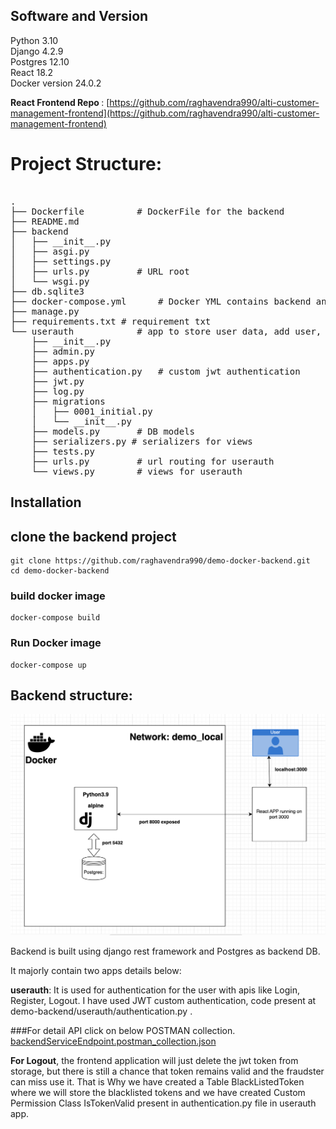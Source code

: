 
## Software and Version
Python 3.10<br />
Django 4.2.9<br />
Postgres 12.10<br />
React 18.2 <br />
Docker version 24.0.2


<b>React Frontend Repo </b>: [https://github.com/raghavendra990/alti-customer-management-frontend](https://github.com/raghavendra990/alti-customer-management-frontend)

# Project Structure:
<pre> 
.
├── Dockerfile 			# DockerFile for the backend
├── README.md
├── backend
│   ├── __init__.py
│   ├── asgi.py
│   ├── settings.py
│   ├── urls.py  		# URL root
│   └── wsgi.py
├── db.sqlite3
├── docker-compose.yml  	# Docker YML contains backend and postgres conf
├── manage.py
├── requirements.txt # requirement txt
└── userauth    		# app to store user data, add user, login, Logout
    ├── __init__.py
    ├── admin.py
    ├── apps.py
    ├── authentication.py  	# custom jwt authentication
    ├── jwt.py
    ├── log.py
    ├── migrations
    │   ├── 0001_initial.py
    │   └── __init__.py
    ├── models.py 		# DB models
    ├── serializers.py # serializers for views 
    ├── tests.py
    ├── urls.py 		# url routing for userauth
    └── views.py  		# views for userauth
</pre>

## Installation
## clone the backend project
	git clone https://github.com/raghavendra990/demo-docker-backend.git
	cd demo-docker-backend
 	
 ### build docker image
	docker-compose build
 ### Run Docker image
 	docker-compose up

## Backend structure: 
![Architecture](/architecture.png)

Backend is built using django rest framework and Postgres as backend DB. 

It majorly contain two apps details below:
	
<b>userauth</b>: It is used for authentication for the user with apis like Login, Register, Logout. I have used JWT custom authentication, code present at demo-backend/userauth/authentication.py .

###For detail API click on below POSTMAN collection.
[backendServiceEndpoint.postman_collection.json](/backendServiceEndpoint.postman_collection.json)

<b>For Logout</b>, the frontend application will just delete the jwt token from storage, but there is still a chance that token remains valid and the fraudster can miss use it. That is Why we have created a Table BlackListedToken where we will store the blacklisted tokens and we have created Custom Permission Class IsTokenValid present in authentication.py file in userauth app.


